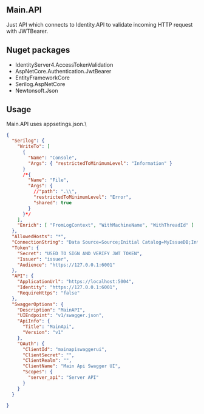 ## Main.API
Just API which connects to Identity.API to validate incoming HTTP request with JWTBearer.
## Nuget packages
 - IdentityServer4.AccessTokenValidation
 - AspNetCore.Authentication.JwtBearer
 - EntityFrameworkCore
 - Serilog.AspNetCore
 - Newtonsoft.Json
 
## Usage
Main.API uses appsetings.json.\
```json
{
  "Serilog": {
    "WriteTo": [
      {
        "Name": "Console",
        "Args": { "restrictedToMinimumLevel": "Information" }
      }
      /*{
        "Name": "File",
        "Args": {
          //"path": ".\\",
          "restrictedToMinimumLevel": "Error",
          "shared": true
        }
      }*/
    ],
    "Enrich": [ "FromLogContext", "WithMachineName", "WithThreadId" ]
  },
  "AllowedHosts": "*",
  "ConnectionString": "Data Source=Source;Initial Catalog=MyIssueDB;Integrated Security=False;Persist Security Info=True;User ID=sa;Password=1234;TrustServerCertificate=True",
  "Token": {
    "Secret": "USED TO SIGN AND VERIFY JWT TOKEN",
    "Issuer": "issuer",
    "Audience": "https://127.0.0.1:6001"
  },
  "API": {
    "ApplicationUrl": "https://localhost:5004",
    "Identity": "https://127.0.0.1:6001",
    "RequireHttps": "false"
  },
  "SwaggerOptions": {
    "Description": "MainAPI",
    "UIEndpoint": "v1/swagger.json",
    "ApiInfo": {
      "Title": "MainApi",
      "Version": "v1"
    },
    "OAuth": {
      "ClientId": "mainapiswaggerui",
      "ClientSecret": "",
      "ClientRealm": "",
      "ClientName": "Main Api Swagger UI",
      "Scopes": {
        "server_api": "Server API"
      }
    }
  }

}

```